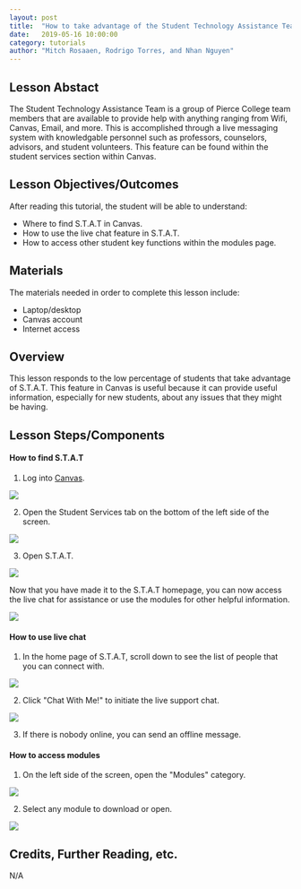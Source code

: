 ```yaml
---
layout: post
title:  "How to take advantage of the Student Technology Assistance Team" 
date:   2019-05-16 10:00:00
category: tutorials
author: "Mitch Rosaaen, Rodrigo Torres, and Nhan Nguyen"
---
```



## Lesson Abstact

The Student Technology Assistance Team is a group of Pierce College team members that are available to provide help with anything ranging from Wifi, Canvas, Email, and more. This is accomplished through a live messaging system with knowledgable personnel such as professors, counselors, advisors, and student volunteers. This feature can be found within the student services section within Canvas.

## Lesson Objectives/Outcomes

After reading this tutorial, the student will be able to understand: 

- Where to find S.T.A.T in Canvas.
- How to use the live chat feature in S.T.A.T.
- How to access other student key functions within the modules page.

## Materials

The materials needed in order to complete this lesson include:

- Laptop/desktop
- Canvas account
- Internet access

## Overview

This lesson responds to the low percentage of students that take advantage of S.T.A.T. This feature in Canvas is useful because it can provide useful information, especially for new students, about any issues that they might be having.

## Lesson Steps/Components

#### How to find S.T.A.T

1. Log into [Canvas](https://pierce.instructure.com/login/canvas).

![](https://raw.githubusercontent.com/mitchrosaaen/ENGL235/master/lessons/1.png)

2. Open the Student Services tab on the bottom of the left side of the screen.

![](https://raw.githubusercontent.com/mitchrosaaen/ENGL235/master/lessons/2a.png)

3. Open S.T.A.T.

![](https://raw.githubusercontent.com/mitchrosaaen/ENGL235/master/lessons/3a.png)

Now that you have made it to the S.T.A.T homepage, you can now access the live chat for assistance or use the modules for other helpful information.

![](https://raw.githubusercontent.com/mitchrosaaen/ENGL235/master/lessons/4.png)

#### How to use live chat

1. In the home page of S.T.A.T, scroll down to see the list of people that you can connect with.

![](https://raw.githubusercontent.com/mitchrosaaen/ENGL235/master/lessons/5.png)

2. Click "Chat With Me!" to initiate the live support chat.

![](https://raw.githubusercontent.com/mitchrosaaen/ENGL235/master/lessons/6a.png)

3. If there is nobody online, you can send an offline message.

#### How to access modules

1. On the left side of the screen, open the "Modules" category.

![](https://raw.githubusercontent.com/mitchrosaaen/ENGL235/master/lessons/7a.png)

2. Select any module to download or open.

![](https://raw.githubusercontent.com/mitchrosaaen/ENGL235/master/lessons/8a.png)

## Credits, Further Reading, etc.

N/A
